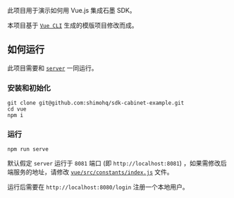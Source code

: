 此项目用于演示如何用 Vue.js 集成石墨 SDK。

本项目基于 [`Vue CLI`](https://cli.vuejs.org/) 生成的模版项目修改而成。

## 如何运行

此项目需要和 [`server`](/server) 一同运行。

### 安装和初始化

```shell
git clone git@github.com:shimohq/sdk-cabinet-example.git
cd vue
npm i
```

### 运行

```
npm run serve
```

默认假定 `server` 运行于 `8081` 端口 (即 `http://localhost:8081`) ，如果需修改后端服务的地址，请修改 [`vue/src/constants/index.js`](/vue/src/constants/index.js) 文件。

运行后需要在 `http://localhost:8080/login` 注册一个本地用户。
